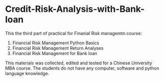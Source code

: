 # Credit-Risk-Analysis-with-Bank-loan
This the third part of practical for Finanial Risk managemtn course:
1. Financial Risk Management Python Basics
2. Financial Risk Management Return Analyses
3. Financial Risk Management for Bank loan

This materials was collected, edited and tested for a Chinese University MBA course. The students do not have any computer, software and python language knowledge.
